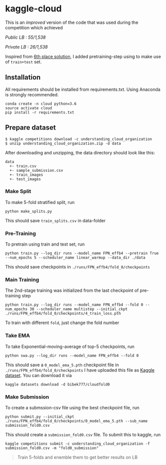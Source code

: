 # kaggle-cloud
This is an *improved* version of the code that was used during the competition which achieved      

*Public LB  : 55/1,538*

*Private LB : 26/1,538*

Inspired from [6th place solution](https://www.kaggle.com/c/understanding_cloud_organization/discussion/118017), I added pretraining-step using to make use of `train+test` set. 

## Installation
All requirements should be installed from requirements.txt. Using Anaconda is strongly recommended.
```
conda create -n cloud python=3.6
source activate cloud
pip install -r requirements.txt
```

## Prepare dataset
```
$ kaggle competitions download -c understanding_cloud_organization
$ unzip understanding_cloud_organization.zip -d data
```
After downloading and unzipping, the data directory should look like this:
```
data
  +- train.csv
  +- sample_submission.csv
  +- train_images
  +- test_images
```

### Make Split
To make 5-fold stratified split, run
```
python make_splits.py
```
This should save `train_splits.csv` in data-folder

### Pre-Training
To pretrain using train and test set, run
```
python train.py --log_dir runs --model_name FPN_effb4 --pretrain True --num_epochs 5 --scheduler_name linear_warmup --data_dir ./data
```
This should save checkpoints in `./runs/FPN_effb4/fold_0/checkpoints`

### Main Training
The 2nd-stage training was initialized from the last checkpoint of pre-training step
```
python train.py --log_dir runs --model_name FPN_effb4 --fold 0 --num_epochs 30 --scheduler_name multistep --initial_ckpt ./runs/FPN_effb4/fold_0/checkpoints/4_train_loss.pth
```
To train with different `fold`, just change the fold number

### Take EMA
To take Exponential-moving-average of top-5 checkpoints, run
```
python swa.py --log_dir runs --model_name FPN_effb4 --fold 0
```
This should save a `0_model_ema_5.pth` checkpoint file in `./runs/FPN_effb4/fold_0/checkpoints` 
I have uploaded this file as [Kaggle dataset](https://www.kaggle.com/bibek777/cloudfold0). You can download it via
```
kaggle datasets download -d bibek777/cloudfold0
```
### Make Submission
To create a submssion-csv file using the best checkpoint file, run
```
python submit.py --initial_ckpt ./runs/FPN_effb4/fold_0/checkpoints/0_model_ema_5.pth --sub_name submission_fold0.csv
```
This should create a `submission_fold0.csv` file. To submit this to kaggle, run
```
kaggle competitions submit -c understanding_cloud_organization -f submission_fold0.csv -m "fold0_submission"
```
>Train 5-folds and enemble them to get better results on LB

